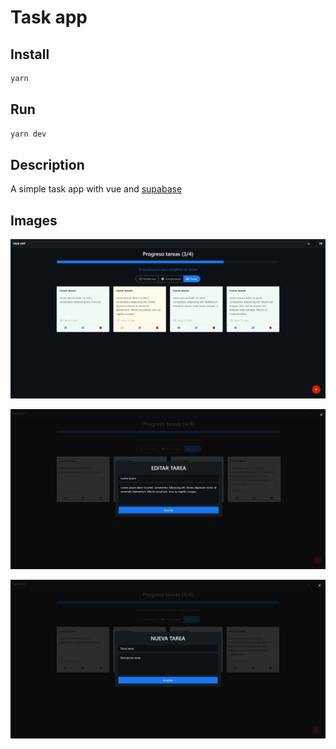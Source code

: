 # Task app

## Install
```sh
yarn
```

## Run
```sh
yarn dev
```

## Description 
A simple task app with vue and [supabase](https://supabase.com/)

## Images
![Task-app](https://raw.githubusercontent.com/arsalas/task-app/main/images/screenshot_1.png)

![Task-app](https://raw.githubusercontent.com/arsalas/task-app/main/images/screenshot_2.png)

![Task-app](https://raw.githubusercontent.com/arsalas/task-app/main/images/screenshot_3.png)
